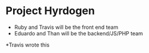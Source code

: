 # Project Hyrdogen 

* Ruby and Travis will be the front end team
* Eduardo and Than will be the backend/JS/PHP team


*Travis wrote this
